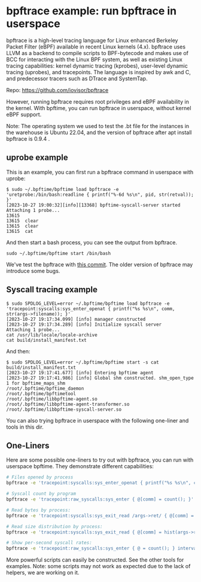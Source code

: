 # bpftrace example: run bpftrace in userspace

bpftrace is a high-level tracing language for Linux enhanced Berkeley Packet Filter (eBPF) available in recent Linux kernels (4.x). bpftrace uses LLVM as a backend to compile scripts to BPF-bytecode and makes use of BCC for interacting with the Linux BPF system, as well as existing Linux tracing capabilities: kernel dynamic tracing (kprobes), user-level dynamic tracing (uprobes), and tracepoints. The language is inspired by awk and C, and predecessor tracers such as DTrace and SystemTap.

Repo: <https://github.com/iovisor/bpftrace>

However, running bpftrace requires root privileges and eBPF availability in the kernel. With bpftime, you can run bpftrace in userspace, without kernel eBPF support.

Note: The operating system we used to test the .bt file for the instances in the warehouse is Ubuntu 22.04, and the version of bpftrace after apt install bpftrace is 
 0.9.4 .

## uprobe example

This is an example, you can first run a bpftrace command in userspace with uprobe:

```console
$ sudo ~/.bpftime/bpftime load bpftrace -e 'uretprobe:/bin/bash:readline { printf("%-6d %s\n", pid, str(retval)); }'
[2023-10-27 19:00:32][info][13368] bpftime-syscall-server started
Attaching 1 probe...
13615  
13615  clear
13615  clear
13615  cat
```

And then start a bash process, you can see the output from bpftrace.

```console
sudo ~/.bpftime/bpftime start /bin/bash
```

We've test the bpftrace with [this commit](https://github.com/iovisor/bpftrace/commit/75aca47dd8e1d642ff31c9d3ce330e0c616e5b96). The older version of bpftrace may introduce some bugs.

## Syscall tracing example

```console
$ sudo SPDLOG_LEVEL=error ~/.bpftime/bpftime load bpftrace -e 'tracepoint:syscalls:sys_enter_openat { printf("%s %s\n", comm, str(args->filename)); }'
[2023-10-27 19:17:34.099] [info] manager constructed
[2023-10-27 19:17:34.289] [info] Initialize syscall server
Attaching 1 probe...
cat /usr/lib/locale/locale-archive
cat build/install_manifest.txt
```

And then:

```console
$ sudo SPDLOG_LEVEL=error ~/.bpftime/bpftime start -s cat build/install_manifest.txt
[2023-10-27 19:17:41.677] [info] Entering bpftime agent
[2023-10-27 19:17:41.986] [info] Global shm constructed. shm_open_type 1 for bpftime_maps_shm
/root/.bpftime/bpftime_daemon
/root/.bpftime/bpftimetool
/root/.bpftime/libbpftime-agent.so
/root/.bpftime/libbpftime-agent-transformer.so
/root/.bpftime/libbpftime-syscall-server.so
```

You can also trying bpftrace in userspace with the following one-liner and tools in this dir.

## One-Liners

Here are some possible one-liners to try out with bpftrace, you can run with userspace bpftime. They demonstrate different capabilities:

```sh
# Files opened by process
bpftrace -e 'tracepoint:syscalls:sys_enter_openat { printf("%s %s\n", comm, str(args->filename)); }'

# Syscall count by program
bpftrace -e 'tracepoint:raw_syscalls:sys_enter { @[comm] = count(); }'

# Read bytes by process:
bpftrace -e 'tracepoint:syscalls:sys_exit_read /args->ret/ { @[comm] = sum(args->ret); }'

# Read size distribution by process:
bpftrace -e 'tracepoint:syscalls:sys_exit_read { @[comm] = hist(args->ret); }'

# Show per-second syscall rates:
bpftrace -e 'tracepoint:raw_syscalls:sys_enter { @ = count(); } interval:s:1 { print(@); clear(@); }'
```

More powerful scripts can easily be constructed. See the other tools for examples. Note: some scripts may not work as expected due to the lack of helpers, we are working on it.
